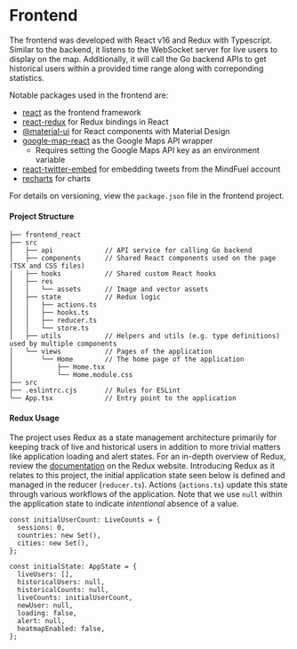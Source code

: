 # Frontend
The frontend was developed with React v16 and Redux with Typescript. Similar to the backend, it listens to the WebSocket server for live users to display on the map. Additionally, it will call the Go backend APIs to get historical users within a provided time range along with correponding statistics.

Notable packages used in the frontend are:
- [react](https://www.npmjs.com/package/react) as the frontend framework
- [react-redux](https://www.npmjs.com/package/react-redux) for Redux bindings in React
- [@material-ui](https://www.npmjs.com/package/@material-ui/core) for React components with Material Design
- [google-map-react](https://www.npmjs.com/package/google-map-react) as the Google Maps API wrapper
  - Requires setting the Google Maps API key as an environment variable
- [react-twitter-embed](https://www.npmjs.com/package/react-twitter-embed) for embedding tweets from the MindFuel account
- [recharts](https://www.npmjs.com/package/recharts) for charts


For details on versioning, view the `package.json` file in the frontend project.

#### Project Structure
```
├── frontend_react
├── src
│   ├── api             // API service for calling Go backend
│   ├── components      // Shared React components used on the page (TSX and CSS files)
│   ├── hooks           // Shared custom React hooks
│   ├── res
│   │   └── assets      // Image and vector assets
│   ├── state           // Redux logic
│   │   ├── actions.ts
│   │   ├── hooks.ts
│   │   ├── reducer.ts
│   │   └── store.ts
│   ├── utils           // Helpers and utils (e.g. type definitions) used by multiple components
│   └── views           // Pages of the application
│       └── Home        // The home page of the application
│           ├── Home.tsx
│           └── Home.module.css
├── src
├── .eslintrc.cjs       // Rules for ESLint
└── App.tsx             // Entry point to the application
```


#### Redux Usage

The project uses Redux as a state management architecture primarily for keeping track of live and historical users in addition to more trivial matters like application loading and alert states. For an in-depth overview of Redux, review the [documentation](https://redux.js.org/tutorials/essentials/part-1-overview-concepts) on the Redux website. Introducing Redux as it relates to this project, the initial application state seen below is defined and managed in the reducer (`reducer.ts`). Actions (`actions.ts`) update this state through various workflows of the application. Note that we use `null` within the application state to indicate *intentional* absence of a value.

```
const initialUserCount: LiveCounts = {
  sessions: 0,
  countries: new Set(),
  cities: new Set(),
};

const initialState: AppState = {
  liveUsers: [],
  historicalUsers: null,
  historicalCounts: null,
  liveCounts: initialUserCount,
  newUser: null,
  loading: false,
  alert: null,
  heatmapEnabled: false,
};
```